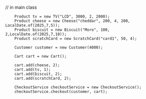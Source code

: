 // in main class

        Product tv = new TV("LCD", 3000, 2, 2000);
        Product cheese = new Cheese("cheddar", 200, 4, 200, LocalDate.of(2025,7,5));
        Product biscuit = new Biscuit("Moro", 100, 2,LocalDate.of(2025,7,10));
        Product scratchCard = new ScratchCard("card1", 50, 4);

        Customer customer = new Customer(4000);

        Cart cart = new Cart();

        cart.add(cheese, 2);
        cart.add(tv, 1);
        cart.add(biscuit, 2);
        cart.add(scratchCard, 2);

        CheckoutService checkoutService = new CheckoutService();
        checkoutService.checkout(customer, cart);
